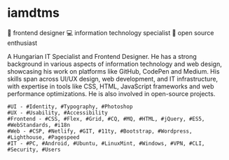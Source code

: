 # iamdtms

🎨 frontend designer 💻 information technology specialist 📂 open source enthusiast

A Hungarian IT Specialist and Frontend Designer. He has a strong background in various aspects of information technology and web design, showcasing his work on platforms like GitHub, CodePen and Medium. His skills span across UI/UX design, web development, and IT infrastructure, with expertise in tools like CSS, HTML, JavaScript frameworks and web performance optimizations. He is also involved in open-source projects.

```
#UI - #Identity, #Typography, #Photoshop 
#UX - #Usability, #Accessibility
#Frontend - #CSS, #Flex, #Grid, #CQ, #MQ, #HTML, #jQuery, #ES5, #WebStandards, #i18n
#Web - #CSP, #Netlify, #GIT, #11ty, #Bootstrap, #Wordpress, #Lighthouse, #Pagespeed
#IT - #PC, #Android, #Ubuntu, #LinuxMint, #Windows, #VPN, #CLI, #Security, #Users
```
